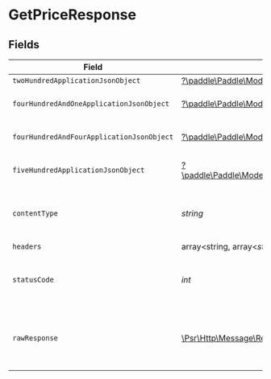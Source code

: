 # GetPriceResponse


## Fields

| Field                                                                                                                                       | Type                                                                                                                                        | Required                                                                                                                                    | Description                                                                                                                                 |
| ------------------------------------------------------------------------------------------------------------------------------------------- | ------------------------------------------------------------------------------------------------------------------------------------------- | ------------------------------------------------------------------------------------------------------------------------------------------- | ------------------------------------------------------------------------------------------------------------------------------------------- |
| `twoHundredApplicationJsonObject`                                                                                                           | [?\paddle\Paddle\Models\Operations\GetPriceResponseBody](../../models/operations/GetPriceResponseBody.md)                                   | :heavy_minus_sign:                                                                                                                          | OK                                                                                                                                          |
| `fourHundredAndOneApplicationJsonObject`                                                                                                    | [?\paddle\Paddle\Models\Operations\GetPricePricesResponseBody](../../models/operations/GetPricePricesResponseBody.md)                       | :heavy_minus_sign:                                                                                                                          | General error response                                                                                                                      |
| `fourHundredAndFourApplicationJsonObject`                                                                                                   | [?\paddle\Paddle\Models\Operations\GetPricePricesResponseResponseBody](../../models/operations/GetPricePricesResponseResponseBody.md)       | :heavy_minus_sign:                                                                                                                          | General error response                                                                                                                      |
| `fiveHundredApplicationJsonObject`                                                                                                          | [?\paddle\Paddle\Models\Operations\GetPricePricesResponse500ResponseBody](../../models/operations/GetPricePricesResponse500ResponseBody.md) | :heavy_minus_sign:                                                                                                                          | General error response                                                                                                                      |
| `contentType`                                                                                                                               | *string*                                                                                                                                    | :heavy_check_mark:                                                                                                                          | HTTP response content type for this operation                                                                                               |
| `headers`                                                                                                                                   | array<string, array<*string*>>                                                                                                              | :heavy_minus_sign:                                                                                                                          | N/A                                                                                                                                         |
| `statusCode`                                                                                                                                | *int*                                                                                                                                       | :heavy_check_mark:                                                                                                                          | HTTP response status code for this operation                                                                                                |
| `rawResponse`                                                                                                                               | [\Psr\Http\Message\ResponseInterface](https://www.php-fig.org/psr/psr-7/#33-psrhttpmessageresponseinterface)                                | :heavy_minus_sign:                                                                                                                          | Raw HTTP response; suitable for custom response parsing                                                                                     |